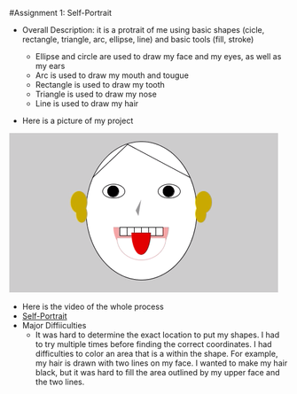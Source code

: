 #Assignment 1: Self-Portrait
- Overall Description: it is a protrait of me using basic shapes (cicle, rectangle, triangle, arc, ellipse, line) and basic tools (fill, stroke)
  - Ellipse and circle are used to draw my face and my eyes, as well as my ears
  - Arc is used to draw my mouth and tougue
  - Rectangle is used to draw my tooth
  - Triangle is used to draw my nose
  - Line is used to draw my hair
  
- Here is a picture of my project

![](Self-Portrait.png)

- Here is the video of the whole process
  <li><a href="https://youtu.be/rYEdizdQyB0" >Self-Portrait</a></li>
- Major Diffiiculties
  - It was hard to determine the exact location to put my shapes. I had to try multiple times before finding the correct coordinates. I had difficulties to color an area that is a within the shape. For example, my hair is drawn with two lines on my face. I wanted to make my hair black, but it was hard to fill the area outlined by my upper face and the two lines. 
 
   
 
